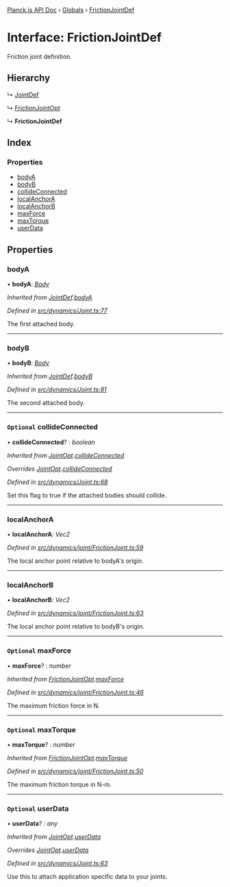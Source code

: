 [Planck.js API Doc](../README.md) › [Globals](../globals.md) › [FrictionJointDef](frictionjointdef.md)

# Interface: FrictionJointDef

Friction joint definition.

## Hierarchy

  ↳ [JointDef](jointdef.md)

  ↳ [FrictionJointOpt](frictionjointopt.md)

  ↳ **FrictionJointDef**

## Index

### Properties

* [bodyA](frictionjointdef.md#bodya)
* [bodyB](frictionjointdef.md#bodyb)
* [collideConnected](frictionjointdef.md#optional-collideconnected)
* [localAnchorA](frictionjointdef.md#localanchora)
* [localAnchorB](frictionjointdef.md#localanchorb)
* [maxForce](frictionjointdef.md#optional-maxforce)
* [maxTorque](frictionjointdef.md#optional-maxtorque)
* [userData](frictionjointdef.md#optional-userdata)

## Properties

###  bodyA

• **bodyA**: *[Body](../classes/body.md)*

*Inherited from [JointDef](jointdef.md).[bodyA](jointdef.md#bodya)*

*Defined in [src/dynamics/Joint.ts:77](https://github.com/shakiba/planck.js/blob/6ab76c7/src/dynamics/Joint.ts#L77)*

The first attached body.

___

###  bodyB

• **bodyB**: *[Body](../classes/body.md)*

*Inherited from [JointDef](jointdef.md).[bodyB](jointdef.md#bodyb)*

*Defined in [src/dynamics/Joint.ts:81](https://github.com/shakiba/planck.js/blob/6ab76c7/src/dynamics/Joint.ts#L81)*

The second attached body.

___

### `Optional` collideConnected

• **collideConnected**? : *boolean*

*Inherited from [JointOpt](jointopt.md).[collideConnected](jointopt.md#optional-collideconnected)*

*Overrides [JointOpt](jointopt.md).[collideConnected](jointopt.md#optional-collideconnected)*

*Defined in [src/dynamics/Joint.ts:68](https://github.com/shakiba/planck.js/blob/6ab76c7/src/dynamics/Joint.ts#L68)*

Set this flag to true if the attached bodies
should collide.

___

###  localAnchorA

• **localAnchorA**: *Vec2*

*Defined in [src/dynamics/joint/FrictionJoint.ts:59](https://github.com/shakiba/planck.js/blob/6ab76c7/src/dynamics/joint/FrictionJoint.ts#L59)*

The local anchor point relative to bodyA's origin.

___

###  localAnchorB

• **localAnchorB**: *Vec2*

*Defined in [src/dynamics/joint/FrictionJoint.ts:63](https://github.com/shakiba/planck.js/blob/6ab76c7/src/dynamics/joint/FrictionJoint.ts#L63)*

The local anchor point relative to bodyB's origin.

___

### `Optional` maxForce

• **maxForce**? : *number*

*Inherited from [FrictionJointOpt](frictionjointopt.md).[maxForce](frictionjointopt.md#optional-maxforce)*

*Defined in [src/dynamics/joint/FrictionJoint.ts:46](https://github.com/shakiba/planck.js/blob/6ab76c7/src/dynamics/joint/FrictionJoint.ts#L46)*

The maximum friction force in N.

___

### `Optional` maxTorque

• **maxTorque**? : *number*

*Inherited from [FrictionJointOpt](frictionjointopt.md).[maxTorque](frictionjointopt.md#optional-maxtorque)*

*Defined in [src/dynamics/joint/FrictionJoint.ts:50](https://github.com/shakiba/planck.js/blob/6ab76c7/src/dynamics/joint/FrictionJoint.ts#L50)*

The maximum friction torque in N-m.

___

### `Optional` userData

• **userData**? : *any*

*Inherited from [JointOpt](jointopt.md).[userData](jointopt.md#optional-userdata)*

*Overrides [JointOpt](jointopt.md).[userData](jointopt.md#optional-userdata)*

*Defined in [src/dynamics/Joint.ts:63](https://github.com/shakiba/planck.js/blob/6ab76c7/src/dynamics/Joint.ts#L63)*

Use this to attach application specific data to your joints.
